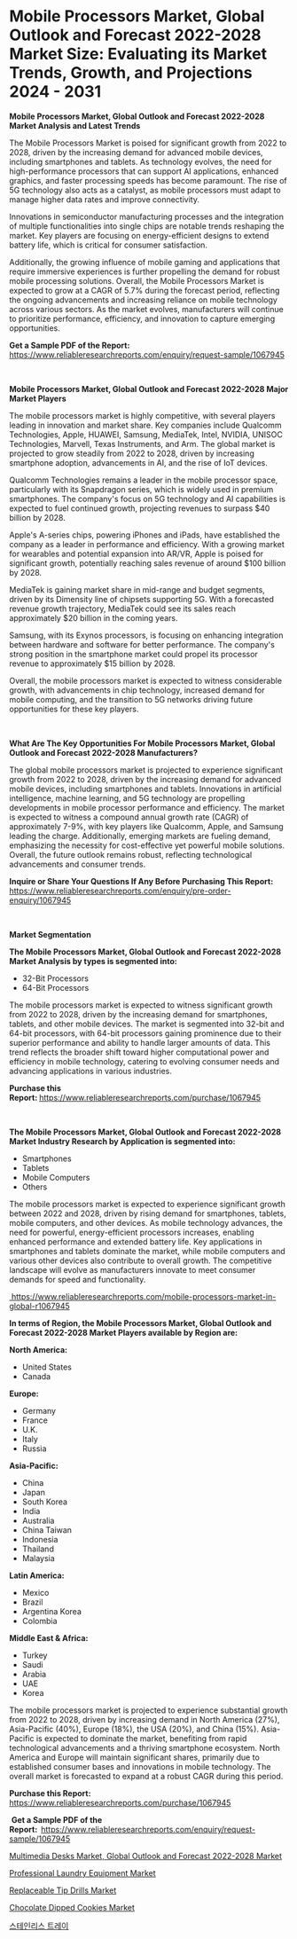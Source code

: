 <p><h1>Mobile Processors Market, Global Outlook and Forecast 2022-2028 Market Size: Evaluating its Market Trends, Growth, and Projections 2024 - 2031</h1></p><p><strong>Mobile Processors Market, Global Outlook and Forecast 2022-2028 Market Analysis and Latest Trends</strong></p>
<p><p>The Mobile Processors Market is poised for significant growth from 2022 to 2028, driven by the increasing demand for advanced mobile devices, including smartphones and tablets. As technology evolves, the need for high-performance processors that can support AI applications, enhanced graphics, and faster processing speeds has become paramount. The rise of 5G technology also acts as a catalyst, as mobile processors must adapt to manage higher data rates and improve connectivity.</p><p>Innovations in semiconductor manufacturing processes and the integration of multiple functionalities into single chips are notable trends reshaping the market. Key players are focusing on energy-efficient designs to extend battery life, which is critical for consumer satisfaction.</p><p>Additionally, the growing influence of mobile gaming and applications that require immersive experiences is further propelling the demand for robust mobile processing solutions. Overall, the Mobile Processors Market is expected to grow at a CAGR of 5.7% during the forecast period, reflecting the ongoing advancements and increasing reliance on mobile technology across various sectors. As the market evolves, manufacturers will continue to prioritize performance, efficiency, and innovation to capture emerging opportunities.</p></p>
<p><strong>Get a Sample PDF of the Report:&nbsp;</strong> <a href="https://www.reliableresearchreports.com/enquiry/request-sample/1067945">https://www.reliableresearchreports.com/enquiry/request-sample/1067945</a></p>
<p>&nbsp;</p>
<p><strong>Mobile Processors Market, Global Outlook and Forecast 2022-2028 Major Market Players</strong></p>
<p><p>The mobile processors market is highly competitive, with several players leading in innovation and market share. Key companies include Qualcomm Technologies, Apple, HUAWEI, Samsung, MediaTek, Intel, NVIDIA, UNISOC Technologies, Marvell, Texas Instruments, and Arm. The global market is projected to grow steadily from 2022 to 2028, driven by increasing smartphone adoption, advancements in AI, and the rise of IoT devices.</p><p>Qualcomm Technologies remains a leader in the mobile processor space, particularly with its Snapdragon series, which is widely used in premium smartphones. The company's focus on 5G technology and AI capabilities is expected to fuel continued growth, projecting revenues to surpass $40 billion by 2028.</p><p>Apple's A-series chips, powering iPhones and iPads, have established the company as a leader in performance and efficiency. With a growing market for wearables and potential expansion into AR/VR, Apple is poised for significant growth, potentially reaching sales revenue of around $100 billion by 2028.</p><p>MediaTek is gaining market share in mid-range and budget segments, driven by its Dimensity line of chipsets supporting 5G. With a forecasted revenue growth trajectory, MediaTek could see its sales reach approximately $20 billion in the coming years.</p><p>Samsung, with its Exynos processors, is focusing on enhancing integration between hardware and software for better performance. The company's strong position in the smartphone market could propel its processor revenue to approximately $15 billion by 2028.</p><p>Overall, the mobile processors market is expected to witness considerable growth, with advancements in chip technology, increased demand for mobile computing, and the transition to 5G networks driving future opportunities for these key players.</p></p>
<p>&nbsp;</p>
<p><strong>What Are The Key Opportunities For Mobile Processors Market, Global Outlook and Forecast 2022-2028 Manufacturers?</strong></p>
<p><p>The global mobile processors market is projected to experience significant growth from 2022 to 2028, driven by the increasing demand for advanced mobile devices, including smartphones and tablets. Innovations in artificial intelligence, machine learning, and 5G technology are propelling developments in mobile processor performance and efficiency. The market is expected to witness a compound annual growth rate (CAGR) of approximately 7-9%, with key players like Qualcomm, Apple, and Samsung leading the charge. Additionally, emerging markets are fueling demand, emphasizing the necessity for cost-effective yet powerful mobile solutions. Overall, the future outlook remains robust, reflecting technological advancements and consumer trends.</p></p>
<p><strong>Inquire or Share Your Questions If Any Before Purchasing This Report:</strong> <a href="https://www.reliableresearchreports.com/enquiry/pre-order-enquiry/1067945">https://www.reliableresearchreports.com/enquiry/pre-order-enquiry/1067945</a></p>
<p>&nbsp;</p>
<p><strong>Market Segmentation</strong></p>
<p><strong>The Mobile Processors Market, Global Outlook and Forecast 2022-2028 Market Analysis by types is segmented into:</strong></p>
<p><ul><li>32-Bit Processors</li><li>64-Bit Processors</li></ul></p>
<p><p>The mobile processors market is expected to witness significant growth from 2022 to 2028, driven by the increasing demand for smartphones, tablets, and other mobile devices. The market is segmented into 32-bit and 64-bit processors, with 64-bit processors gaining prominence due to their superior performance and ability to handle larger amounts of data. This trend reflects the broader shift toward higher computational power and efficiency in mobile technology, catering to evolving consumer needs and advancing applications in various industries.</p></p>
<p><strong>Purchase this Report:&nbsp;</strong><a href="https://www.reliableresearchreports.com/purchase/1067945">https://www.reliableresearchreports.com/purchase/1067945</a></p>
<p>&nbsp;</p>
<p><strong>The Mobile Processors Market, Global Outlook and Forecast 2022-2028 Market Industry Research by Application is segmented into:</strong></p>
<p><ul><li>Smartphones</li><li>Tablets</li><li>Mobile Computers</li><li>Others</li></ul></p>
<p><p>The mobile processors market is expected to experience significant growth between 2022 and 2028, driven by rising demand for smartphones, tablets, mobile computers, and other devices. As mobile technology advances, the need for powerful, energy-efficient processors increases, enabling enhanced performance and extended battery life. Key applications in smartphones and tablets dominate the market, while mobile computers and various other devices also contribute to overall growth. The competitive landscape will evolve as manufacturers innovate to meet consumer demands for speed and functionality.</p></p>
<p><a href="https://www.reliableresearchreports.com/mobile-processors-market-in-global-r1067945">&nbsp;https://www.reliableresearchreports.com/mobile-processors-market-in-global-r1067945</a></p>
<p><strong>In terms of Region, the Mobile Processors Market, Global Outlook and Forecast 2022-2028 Market Players available by Region are:</strong></p>
<p>
    <p> <strong> North America: </strong>
        <ul>
            <li>United States</li>
            <li>Canada</li>
        </ul>
        </p> 
    <p> <strong> Europe: </strong>
        <ul>
            <li>Germany</li>
            <li>France</li>
            <li>U.K.</li>
            <li>Italy</li>
            <li>Russia</li>
        </ul>
        </p> 
    <p> <strong> Asia-Pacific: </strong>
        <ul>
            <li>China</li>
            <li>Japan</li>
            <li>South Korea</li>
            <li>India</li>
            <li>Australia</li>
            <li>China Taiwan</li>
            <li>Indonesia</li>
            <li>Thailand</li>
            <li>Malaysia</li>
        </ul>
        </p> 
    <p> <strong> Latin America: </strong>
        <ul>
            <li>Mexico</li>
            <li>Brazil</li>
            <li>Argentina Korea</li>
            <li>Colombia</li>
        </ul>
        </p> 
    <p> <strong> Middle East & Africa: </strong>
        <ul>
            <li>Turkey</li>
            <li>Saudi</li>
            <li>Arabia</li>
            <li>UAE</li>
            <li>Korea</li>
        </ul>
    </p>
    </p>
<p><p>The mobile processors market is projected to experience substantial growth from 2022 to 2028, driven by increasing demand in North America (27%), Asia-Pacific (40%), Europe (18%), the USA (20%), and China (15%). Asia-Pacific is expected to dominate the market, benefiting from rapid technological advancements and a thriving smartphone ecosystem. North America and Europe will maintain significant shares, primarily due to established consumer bases and innovations in mobile technology. The overall market is forecasted to expand at a robust CAGR during this period.</p></p>
<p><strong>Purchase this Report: </strong><a href="https://www.reliableresearchreports.com/purchase/1067945">https://www.reliableresearchreports.com/purchase/1067945</a></p>
<p>&nbsp;<strong>Get a Sample PDF of the Report:&nbsp;&nbsp;</strong><a href="https://www.reliableresearchreports.com/enquiry/request-sample/1067945">https://www.reliableresearchreports.com/enquiry/request-sample/1067945</a></p>
<p><strong></strong></p>
<p><p><a href="https://github.com/mauripalmi/Market-Research-Report-List-5/blob/main/multimedia-desks-market-global-outlook-and-forecast-2022-2028-market.md">Multimedia Desks Market, Global Outlook and Forecast 2022-2028 Market</a></p><p><a href="https://issuu.com/reportprime-2/docs/professional-laundry-equipment-mark_61eb2db3e4a371">Professional Laundry Equipment Market</a></p><p><a href="https://issuu.com/reportprime-2/docs/replaceable-tip-drills-market-size-_528ca03e08759d">Replaceable Tip Drills Market</a></p><p><a href="https://medium.com/@alyciaebert/global-chocolate-dipped-cookies-market-focus-on-product-type-white-chocolate-cookies-dark-33e10e7cbc5c">Chocolate Dipped Cookies Market</a></p><p><a href="https://medium.com/@kelvinfeenrey98677/%EC%8A%A4%ED%85%8C%EC%9D%B8%EB%A6%AC%EC%8A%A4-%EC%8A%A4%ED%8B%B8-%EC%9F%81%EB%B0%98-%EC%8B%9C%EC%9E%A5-%EA%B7%9C%EB%AA%A8-%EB%B0%8F-%EC%A0%90%EC%9C%A0%EC%9C%A8-%EB%B6%84%EC%84%9D-%EC%84%B1%EC%9E%A5-%EB%8F%99%ED%96%A5-%EB%B0%8F-%EC%98%88%EC%B8%A1-2024-2031-a46ebe112219">스테인리스 트레이</a></p></p>